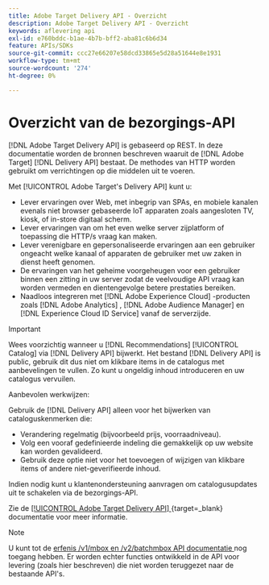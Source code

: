 ```yaml
---
title: Adobe Target Delivery API - Overzicht
description: Adobe Target Delivery API - Overzicht
keywords: aflevering api
exl-id: e760bddc-b1ae-4b7b-bff2-aba81c6b6d34
feature: APIs/SDKs
source-git-commit: ccc27e66207e58dcd33865e5d28a51644e8e1931
workflow-type: tm+mt
source-wordcount: '274'
ht-degree: 0%

---
```


# Overzicht van de bezorgings-API

[!DNL Adobe Target Delivery API] is gebaseerd op REST. In deze documentatie worden de bronnen beschreven waaruit de [!DNL Adobe Target] [!DNL Delivery API] bestaat. De methodes van HTTP worden gebruikt om verrichtingen op die middelen uit te voeren.

Met [!UICONTROL Adobe Target's Delivery API] kunt u:

* Lever ervaringen over Web, met inbegrip van SPAs, en mobiele kanalen evenals niet browser gebaseerde IoT apparaten zoals aangesloten TV, kiosk, of in-store digitaal scherm.
* Lever ervaringen van om het even welke server zijplatform of toepassing die HTTP/s vraag kan maken.
* Lever verenigbare en gepersonaliseerde ervaringen aan een gebruiker ongeacht welke kanaal of apparaten de gebruiker met uw zaken in dienst heeft genomen.
* De ervaringen van het geheime voorgeheugen voor een gebruiker binnen een zitting in uw server zodat de veelvoudige API vraag kan worden vermeden en dientengevolge betere prestaties bereiken.
* Naadloos integreren met [!DNL Adobe Experience Cloud] -producten zoals [!DNL Adobe Analytics] , [!DNL Adobe Audience Manager] en [!DNL Experience Cloud ID Service] vanaf de serverzijde.

>[!IMPORTANT]
>
>Wees voorzichtig wanneer u [!DNL Recommendations] [!UICONTROL Catalog] via [!DNL Delivery API] bijwerkt. Het bestand [!DNL Delivery API] is public, gebruik dit dus niet om klikbare items in de catalogus met aanbevelingen te vullen. Zo kunt u ongeldig inhoud introduceren en uw catalogus vervuilen.
>
>Aanbevolen werkwijzen:
>
>Gebruik de [!DNL Delivery API] alleen voor het bijwerken van cataloguskenmerken die:
>* Verandering regelmatig (bijvoorbeeld prijs, voorraadniveau).
>* Volg een vooraf gedefinieerde indeling die gemakkelijk op uw website kan worden gevalideerd.
>* Gebruik deze optie niet voor het toevoegen of wijzigen van klikbare items of andere niet-geverifieerde inhoud.
>
>Indien nodig kunt u klantenondersteuning aanvragen om catalogusupdates uit te schakelen via de bezorgings-API.

Zie de [[!UICONTROL Adobe Target Delivery API] ](https://developer.adobe.com/target/implement/delivery-api/){target=_blank} documentatie voor meer informatie.

>[!NOTE]
>
>U kunt tot de [ erfenis /v1/mbox en /v2/batchmbox API documentatie ](https://developers.adobetarget.com/api/legacy-api/index.html) nog toegang hebben. Er worden echter functies ontwikkeld in de API voor levering (zoals hier beschreven) die niet worden teruggezet naar de bestaande API&#39;s.
